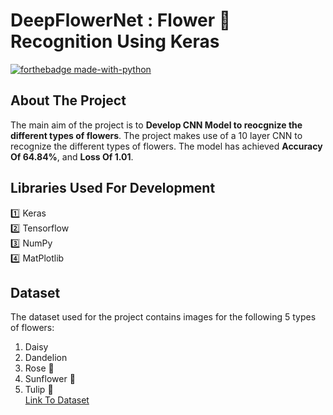 # DeepFlowerNet : Flower :blossom: Recognition Using Keras
[![forthebadge made-with-python](http://ForTheBadge.com/images/badges/made-with-python.svg)](https://www.python.org/)
## About The Project
The main aim of the project is to **Develop CNN Model to reocgnize the different types of flowers**. The project makes use of a 10 layer CNN to recognize the different types of flowers. The model has achieved **Accuracy Of 64.84%**, and **Loss Of 1.01**.
## Libraries Used For Development
:one: Keras<br>
:two: Tensorflow<br>
:three: NumPy<br>
:four: MatPlotlib
## Dataset
The dataset used for the project contains images for the following 5 types of flowers:
1. Daisy
2. Dandelion
3. Rose :rose:
4. Sunflower :sunflower:
5. Tulip :tulip: <br>
[Link To Dataset](https://www.kaggle.com/alxmamaev/flowers-recognition)
